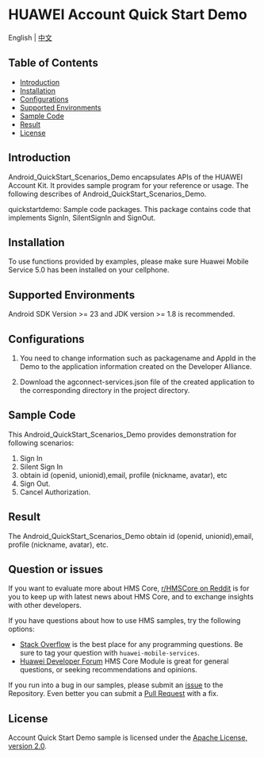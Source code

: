 # HUAWEI Account Quick Start Demo

English | [中文](https://github.com/HMS-Core/huawei-account-demo/blob/android_quickstart_scenarios/README_ZH.md) 


## Table of Contents

 * [Introduction](#introduction)
 * [Installation](#installation)
 * [Configurations](#configurations)
 * [Supported Environments](#supported-environments)
 * [Sample Code](#sample-code)
 * [Result](#result)
 * [License](#license)

## Introduction
Android_QuickStart_Scenarios_Demo encapsulates APIs of the HUAWEI Account Kit. It provides sample program for your reference or usage.
The following describes of Android_QuickStart_Scenarios_Demo.

quickstartdemo: Sample code packages. This package  contains code that implements SignIn,  SilentSignIn and SignOut.

## Installation
To use functions provided by examples, please make sure Huawei Mobile Service 5.0 has been installed on your cellphone.
## Supported Environments
Android SDK Version >= 23 and JDK version >= 1.8 is recommended.
	
## Configurations  

1. You need to change information such as packagename and AppId in the Demo to the application information created on the Developer Alliance.

2. Download the agconnect-services.json file of the created application to the corresponding directory in the project directory.


## Sample Code
This Android_QuickStart_Scenarios_Demo provides demonstration for following scenarios:
1. Sign In
2. Silent Sign In
3. obtain  id (openid, unionid),email, profile (nickname, avatar), etc
4. Sign Out.
5. Cancel Authorization.

## Result
The Android_QuickStart_Scenarios_Demo obtain  id (openid, unionid),email, profile (nickname, avatar), etc.

## Question or issues
If you want to evaluate more about HMS Core,
[r/HMSCore on Reddit](https://www.reddit.com/r/HuaweiDevelopers/) is for you to keep up with latest news about HMS Core, and to exchange insights with other developers.

If you have questions about how to use HMS samples, try the following options:
- [Stack Overflow](https://stackoverflow.com/questions/tagged/huawei-mobile-services) is the best place for any programming questions. Be sure to tag your question with 
`huawei-mobile-services`.
- [Huawei Developer Forum](https://forums.developer.huawei.com/forumPortal/en/home?fid=0101187876626530001) HMS Core Module is great for general questions, or seeking recommendations and opinions.

If you run into a bug in our samples, please submit an [issue](https://github.com/HMS-Core/huawei-account-demo/issues) to the Repository. Even better you can submit a [Pull Request](https://github.com/HMS-Core/huawei-account-demo/pulls) with a fix.

##  License
Account Quick Start Demo sample is licensed under the [Apache License, version 2.0](http://www.apache.org/licenses/LICENSE-2.0).
